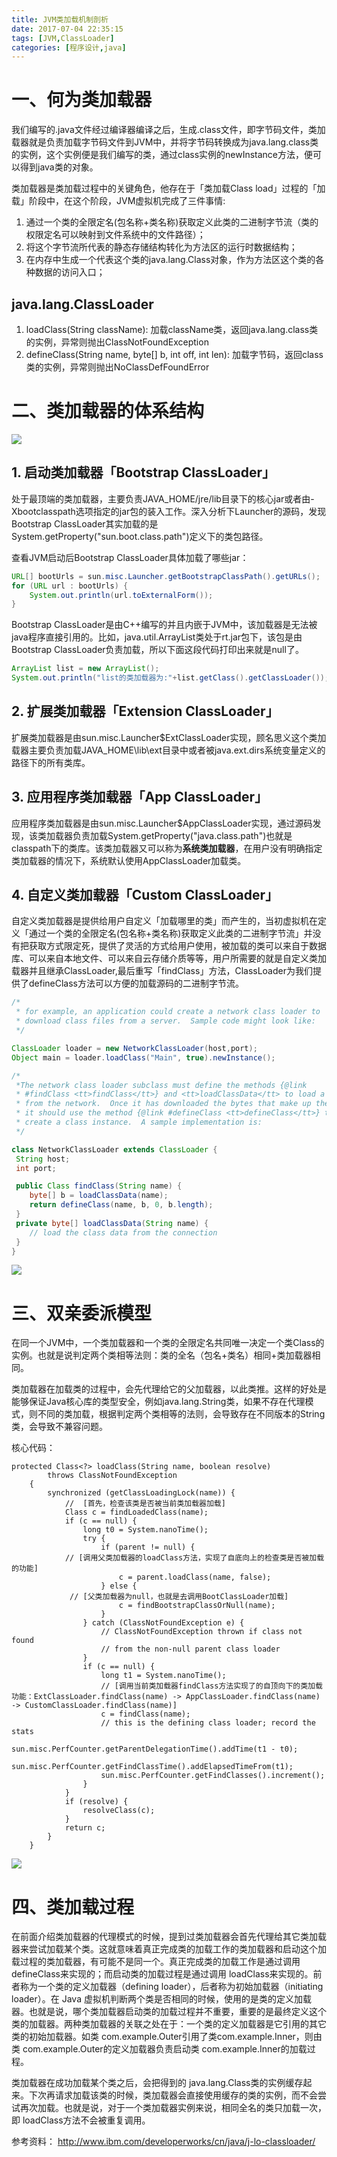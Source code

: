 ```yaml
---
title: JVM类加载机制剖析
date: 2017-07-04 22:35:15
tags: [JVM,ClassLoader]
categories: [程序设计,java]
---
```

# 一、何为类加载器

我们编写的.java文件经过编译器编译之后，生成.class文件，即字节码文件，类加载器就是负责加载字节码文件到JVM中，并将字节码转换成为java.lang.class类的实例，这个实例便是我们编写的类，通过class实例的newInstance方法，便可以得到java类的对象。

类加载器是类加载过程中的关键角色，他存在于「类加载Class load」过程的「加载」阶段中，在这个阶段，JVM虚拟机完成了三件事情:

1. 通过一个类的全限定名(包名称+类名称)获取定义此类的二进制字节流（类的权限定名可以映射到文件系统中的文件路径）；
2. 将这个字节流所代表的静态存储结构转化为方法区的运行时数据结构；
3. 在内存中生成一个代表这个类的java.lang.Class对象，作为方法区这个类的各种数据的访问入口；
<!-- more -->
## java.lang.ClassLoader
1. loadClass(String className): 加载className类，返回java.lang.class类的实例，异常则抛出ClassNotFoundException
2. defineClass(String name, byte[] b, int off, int len): 加载字节码，返回class类的实例，异常则抛出NoClassDefFoundError

# 二、类加载器的体系结构

![](http://img1.tbcdn.cn/L1/461/1/5194b58d3bfaf478db6570afc17e8f9916f702fd.png)

## 1. 启动类加载器「Bootstrap ClassLoader」

处于最顶端的类加载器，主要负责JAVA_HOME/jre/lib目录下的核心jar或者由-Xbootclasspath选项指定的jar包的装入工作。深入分析下Launcher的源码，发现Bootstrap ClassLoader其实加载的是System.getProperty("sun.boot.class.path")定义下的类包路径。

查看JVM启动后Bootstrap ClassLoader具体加载了哪些jar：
```java
URL[] bootUrls = sun.misc.Launcher.getBootstrapClassPath().getURLs();
for (URL url : bootUrls) {
    System.out.println(url.toExternalForm());
}
```
 
Bootstrap ClassLoader是由C++编写的并且内嵌于JVM中，该加载器是无法被java程序直接引用的。比如，java.util.ArrayList类处于rt.jar包下，该包是由Bootstrap ClassLoader负责加载，所以下面这段代码打印出来就是null了。

```java
ArrayList list = new ArrayList();
System.out.println("list的类加载器为:"+list.getClass().getClassLoader());
```
 
## 2. 扩展类加载器「Extension ClassLoader」

扩展类加载器是由sun.misc.Launcher$ExtClassLoader实现，顾名思义这个类加载器主要负责加载JAVA_HOME\lib\ext目录中或者被java.ext.dirs系统变量定义的路径下的所有类库。

## 3. 应用程序类加载器「App ClassLoader」

应用程序类加载器是由sun.misc.Launcher$AppClassLoader实现，通过源码发现，该类加载器负责加载System.getProperty("java.class.path")也就是classpath下的类库。该类加载器又可以称为**系统类加载器**，在用户没有明确指定类加载器的情况下，系统默认使用AppClassLoader加载类。

## 4. 自定义类加载器「Custom ClassLoader」

自定义类加载器是提供给用户自定义「加载哪里的类」而产生的，当初虚拟机在定义「通过一个类的全限定名(包名称+类名称)获取定义此类的二进制字节流」并没有把获取方式限定死，提供了灵活的方式给用户使用，被加载的类可以来自于数据库、可以来自本地文件、可以来自云存储介质等等，用户所需要的就是自定义类加载器并且继承ClassLoader,最后重写「findClass」方法，ClassLoader为我们提供了defineClass方法可以方便的加载源码的二进制字节流。

```java
/*
 * for example, an application could create a network class loader to
 * download class files from a server.  Sample code might look like:
 */

ClassLoader loader = new NetworkClassLoader(host,port);
Object main = loader.loadClass("Main", true).newInstance();

/*
 *The network class loader subclass must define the methods {@link
 * #findClass <tt>findClass</tt>} and <tt>loadClassData</tt> to load a class
 * from the network.  Once it has downloaded the bytes that make up the class,
 * it should use the method {@link #defineClass <tt>defineClass</tt>} to
 * create a class instance.  A sample implementation is:
 */

class NetworkClassLoader extends ClassLoader {
 String host;
 int port;

 public Class findClass(String name) {
    byte[] b = loadClassData(name);
    return defineClass(name, b, 0, b.length);
 }
 private byte[] loadClassData(String name) {
    // load the class data from the connection
 }
}
```

![](http://upload-images.jianshu.io/upload_images/3901673-decfb670e9357fef.png?imageMogr2/auto-orient/strip%7CimageView2/2/w/1240)


# 三、双亲委派模型

在同一个JVM中，一个类加载器和一个类的全限定名共同唯一决定一个类Class的实例。也就是说判定两个类相等法则：类的全名（包名+类名）相同+类加载器相同。

类加载器在加载类的过程中，会先代理给它的父加载器，以此类推。这样的好处是能够保证Java核心库的类型安全，例如java.lang.String类，如果不存在代理模式，则不同的类加载，根据判定两个类相等的法则，会导致存在不同版本的String类，会导致不兼容问题。

核心代码：
```
protected Class<?> loadClass(String name, boolean resolve)
        throws ClassNotFoundException
    {
        synchronized (getClassLoadingLock(name)) {
            //  [首先，检查该类是否被当前类加载器加载]
            Class c = findLoadedClass(name);
            if (c == null) {
                long t0 = System.nanoTime();
                try {
                    if (parent != null) {
            // [调用父类加载器的loadClass方法，实现了自底向上的检查类是否被加载的功能]
                        c = parent.loadClass(name, false);
                    } else {
             // [父类加载器为null，也就是去调用BootClassLoader加载]
                        c = findBootstrapClassOrNull(name);
                    }
                } catch (ClassNotFoundException e) {
                    // ClassNotFoundException thrown if class not found
                    // from the non-null parent class loader
                }
                if (c == null) {
                    long t1 = System.nanoTime();
                    // [调用当前类加载器findClass方法实现了的自顶向下的类加载功能：ExtClassLoader.findClass(name) -> AppClassLoader.findClass(name) -> CustomClassLoader.findClass(name)]
                    c = findClass(name);
                    // this is the defining class loader; record the stats
                    sun.misc.PerfCounter.getParentDelegationTime().addTime(t1 - t0);
                    sun.misc.PerfCounter.getFindClassTime().addElapsedTimeFrom(t1);
                    sun.misc.PerfCounter.getFindClasses().increment();
                }
            }
            if (resolve) {
                resolveClass(c);
            }
            return c;
        }
    }
```

![](http://img2.tbcdn.cn/L1/461/1/47e33802ae2f51d7452645ff811a50fce349b119.png)

# 四、类加载过程

在前面介绍类加载器的代理模式的时候，提到过类加载器会首先代理给其它类加载器来尝试加载某个类。这就意味着真正完成类的加载工作的类加载器和启动这个加载过程的类加载器，有可能不是同一个。真正完成类的加载工作是通过调用 defineClass来实现的；而启动类的加载过程是通过调用 loadClass来实现的。前者称为一个类的定义加载器（defining loader），后者称为初始加载器（initiating loader）。在 Java 虚拟机判断两个类是否相同的时候，使用的是类的定义加载器。也就是说，哪个类加载器启动类的加载过程并不重要，重要的是最终定义这个类的加载器。两种类加载器的关联之处在于：一个类的定义加载器是它引用的其它类的初始加载器。如类 com.example.Outer引用了类com.example.Inner，则由类 com.example.Outer的定义加载器负责启动类 com.example.Inner的加载过程。

类加载器在成功加载某个类之后，会把得到的 java.lang.Class类的实例缓存起来。下次再请求加载该类的时候，类加载器会直接使用缓存的类的实例，而不会尝试再次加载。也就是说，对于一个类加载器实例来说，相同全名的类只加载一次，即 loadClass方法不会被重复调用。

参考资料：
http://www.ibm.com/developerworks/cn/java/j-lo-classloader/
